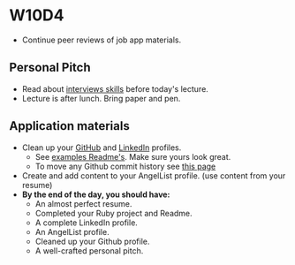 # W10D4
* Continue peer reviews of job app materials.  

## Personal Pitch
* Read about [interviews skills][personal-pitch] before today's lecture.  
* Lecture is after lunch.  Bring paper and pen.

## Application materials
* Clean up your [GitHub][github] and [LinkedIn][linkedin] profiles.  
   * See [examples Readme's][readme].  Make sure yours look great.
   * To move any Github commit history see [this page][github-history]
* Create and add content to your AngelList profile. (use content from your resume)
* **By the end of the day, you should have:**
  * An almost perfect resume.
  * Completed your Ruby project and Readme.
  * A complete LinkedIn profile.
  * An AngelList profile.
  * Cleaned up your Github profile.
  * A well-crafted personal pitch.

[github-history]: https://github.com/appacademy/ruby-curriculum/blob/master/w1d5/git-fix-authorship.md#the-command

[github]: ../self-presentation/github.md
[linkedin]: ../self-presentation/linkedin.md
[readme]: ../self-presentation/example_readmes.md
[personal-pitch]: ../self-presentation/personal-pitch.md
